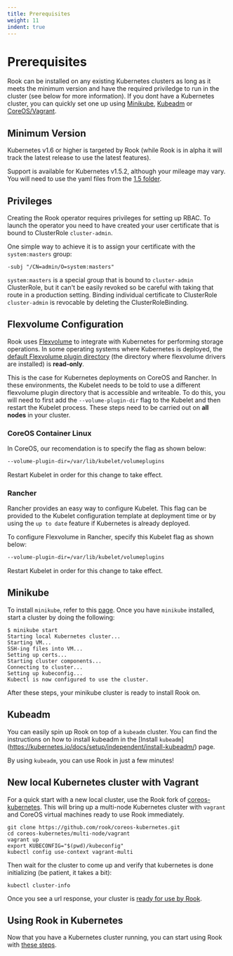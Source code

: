 ```yaml
---
title: Prerequisites
weight: 11
indent: true
---
```


# Prerequisites

Rook can be installed on any existing Kubernetes clusters as long as it meets the minimum version and have the required priviledge to run in the cluster (see below for more information). If you dont have a Kubernetes cluster, you can quickly set one up using [Minikube](#minikube), [Kubeadm](#kubeadm) or [CoreOS/Vagrant](#new-local-kubernetes-cluster-with-vagrant).

## Minimum Version

Kubernetes v1.6 or higher is targeted by Rook (while Rook is in alpha it will track the latest release to use the latest features).

Support is available for Kubernetes v1.5.2, although your mileage may vary.
You will need to use the yaml files from the [1.5 folder](/cluster/examples/kubernetes/1.5).

## Privileges

Creating the Rook operator requires privileges for setting up RBAC. To launch the operator you need to have created your user certificate that is bound to ClusterRole `cluster-admin`.

One simple way to achieve it is to assign your certificate with the `system:masters` group:
```
-subj "/CN=admin/O=system:masters"
```

`system:masters` is a special group that is bound to `cluster-admin` ClusterRole, but it can't be easily revoked so be careful with taking that route in a production setting.
Binding individual certificate to ClusterRole `cluster-admin` is revocable by deleting the ClusterRoleBinding.

## Flexvolume Configuration

Rook uses [Flexvolume](https://github.com/kubernetes/community/blob/master/contributors/devel/flexvolume.md) to integrate with Kubernetes for performing storage operations. In some operating systems where Kubernetes is deployed, the [default Flexvolume plugin directory](https://github.com/kubernetes/community/blob/master/contributors/devel/flexvolume.md#prerequisites) (the directory where flexvolume drivers are installed) is **read-only**.

This is the case for Kubernetes deployments on CoreOS and Rancher.
In these environments, the Kubelet needs to be told to use a different flexvolume plugin directory that is accessible and writeable.
To do this, you will need to first add the `--volume-plugin-dir` flag to the Kubelet and then restart the Kubelet process. 
These steps need to be carried out on **all nodes** in your cluster.

### CoreOS Container Linux

In CoreOS, our recomendation is to specify the flag as shown below:

```bash
--volume-plugin-dir=/var/lib/kubelet/volumeplugins
```

Restart Kubelet in order for this change to take effect.

### Rancher

Rancher provides an easy way to configure Kubelet. This flag can be provided to the Kubelet configuration template at deployment time or by using the `up to date` feature if Kubernetes is already deployed.

To configure Flexvolume in Rancher, specify this Kubelet flag as shown below:

```bash
--volume-plugin-dir=/var/lib/kubelet/volumeplugins
```

Restart Kubelet in order for this change to take effect.

## Minikube

To install `minikube`, refer to this [page](https://github.com/kubernetes/minikube/releases). Once you have `minikube` installed, start a cluster by doing the following:

```console
$ minikube start
Starting local Kubernetes cluster...
Starting VM...
SSH-ing files into VM...
Setting up certs...
Starting cluster components...
Connecting to cluster...
Setting up kubeconfig...
Kubectl is now configured to use the cluster.
```

After these steps, your minikube cluster is ready to install Rook on.

## Kubeadm

You can easily spin up Rook on top of a `kubeadm` cluster.
You can find the instructions on how to install kubeadm in the [Install `kubeadm`] (https://kubernetes.io/docs/setup/independent/install-kubeadm/) page.

By using `kubeadm`, you can use Rook in just a few minutes!

## New local Kubernetes cluster with Vagrant

For a quick start with a new local cluster, use the Rook fork of [coreos-kubernetes](https://github.com/rook/coreos-kubernetes). This will bring up a multi-node Kubernetes cluster with `vagrant` and CoreOS virtual machines ready to use Rook immediately.

```
git clone https://github.com/rook/coreos-kubernetes.git
cd coreos-kubernetes/multi-node/vagrant
vagrant up
export KUBECONFIG="$(pwd)/kubeconfig"
kubectl config use-context vagrant-multi
```

Then wait for the cluster to come up and verify that kubernetes is done initializing (be patient, it takes a bit):

```
kubectl cluster-info
```

Once you see a url response, your cluster is [ready for use by Rook](kubernetes.md#deploy-rook).


## Using Rook in Kubernetes

Now that you have a Kubernetes cluster running, you can start using Rook with [these steps](kubernetes.md#deploy-rook).
